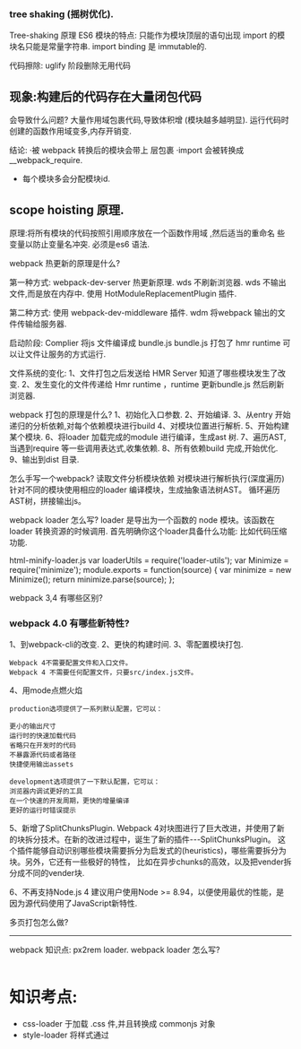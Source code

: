 ### tree shaking (摇树优化).
Tree-shaking 原理
   ES6 模块的特点:
   只能作为模块顶层的语句出现
   import 的模块名只能是常量字符串. 
   import binding 是 immutable的.

代码擦除: uglify 阶段删除无用代码

## 现象:构建后的代码存在大量闭包代码
会导致什么问题?
大量作用域包裹代码,导致体积增 (模块越多越明显).
运行代码时创建的函数作用域变多,内存开销变.

结论:
·被 webpack 转换后的模块会带上 层包裹 
·import 会被转换成 __webpack_require.
* 每个模块多会分配模块id.

## scope hoisting 原理.
原理:将所有模块的代码按照引用顺序放在一个函数作用域 ,然后适当的重命名 
些变量以防止变量名冲突.
必须是es6 语法.



webpack 热更新的原理是什么?

第一种方式:
webpack-dev-server 热更新原理.
wds 不刷新浏览器.
wds 不输出文件,而是放在内存中.
使用 HotModuleReplacementPlugin 插件.

第二种方式:
使用 webpack-dev-middleware 插件.
wdm 将webpack 输出的文件传输给服务器.

启动阶段:
Complier 将js 文件编译成 bundle.js
bundle.js 打包了 hmr runtime 可以让文件让服务的方式运行.

文件系统的变化:
1、文件打包之后发送给 HMR Server 知道了哪些模块发生了改变.
2、发生变化的文件传递给 Hmr runtime ，runtime 更新bundle.js 然后刷新浏览器.

webpack 打包的原理是什么?
1、初始化入口参数.
2、开始编译.
3、从entry 开始递归的分析依赖,对每个依赖模块进行build
4、对模块位置进行解析.
5、开始构建某个模块.
6、将loader 加载完成的module 进行编译，生成ast 树.
7、遍历AST,当遇到require 等一些调用表达式,收集依赖.
8、所有依赖build 完成,开始优化.
9、输出到dist 目录.

怎么手写一个webpack?
读取文件分析模块依赖
对模块进行解析执行(深度遍历)
针对不同的模块使用相应的loader
编译模块，生成抽象语法树AST。
循环遍历AST树，拼接输出js。


webpack loader 怎么写?
loader 是导出为一个函数的 node 模块。该函数在 loader 转换资源的时候调用.
首先明确你这个loader具备什么功能: 比如代码压缩功能.

html-minify-loader.js
var loaderUtils = require('loader-utils');
var Minimize = require('minimize');
module.exports = function(source) {
    var minimize = new Minimize();
    return minimize.parse(source);
};

webpack 3,4 有哪些区别?

### webpack 4.0 有哪些新特性?
1、到webpack-cli的改变.
2、更快的构建时间.
3、零配置模块打包.

```
Webpack 4不需要配置文件和入口文件。
Webpack 4 不需要任何配置文件，只要src/index.js文件。
```
4、用mode点燃火焰
```
production选项提供了一系列默认配置，它可以：

更小的输出尺寸
运行时的快速加载代码
省略只在开发时的代码
不暴露源代码或者路径
快捷使用输出assets

development选项提供了一下默认配置，它可以：
浏览器内调试更好的工具
在一个快速的开发周期，更快的增量编译
更好的运行时错误提示
```

5、新增了SplitChunksPlugin.
Webpack 4对块图进行了巨大改进，并使用了新的块拆分技术。在新的改进过程中，诞生了新的插件---SplitChunksPlugin。
这个插件能够自动识别哪些模块需要拆分为启发式的(heuristics)，哪些需要拆分为块。另外，它还有一些极好的特性，
比如在异步chunks的高效，以及把vender拆分成不同的vender块.

6、不再支持Node.js 4
建议用户使用Node >= 8.94，以便使用最优的性能，是因为源代码使用了JavaScript新特性.

多页打包怎么做?

-----------------------------------------------------------

webpack 知识点:
px2rem loader.
webpack loader 怎么写?
```

```
# 知识考点:
* css-loader  于加载 .css  件,并且转换成 commonjs 对象
* style-loader 将样式通过 <style> 标签插 到 head 中.
* npm i style-loader css-loader -D.
* webpack 执行是从右到左执行的，所以先写style-loader,css-loader.
* less-loader 用于将 less 转换成 css.

多页应用怎么做?

动态生成htmlwebpackplugin.

怎么分离公共库?
optimization: {
        splitChunks: { minSize: 0, cacheGroups: {
        commons: {
                    name: 'commons', 
                    chunks: 'all', 
                    minChunks: 0
                } 
            }
        }
}

怎么分离基础库:
SplitChunksPlugin:
```
    optimization: {
        splitChunks: { cacheGroups: {
        commons: {
        test: /(react|react-dom)/,
        name: 'vendors',
        chunks: 'all' }
        } }
    }
```

基础库可以动态加载?
```
 new HtmlWebpackExternalsPlugin({
        //     externals:[
        //         {
        //             module:'react',
        //             entry:'https://unpkg.com/react@16/umd/react.production.min.js',
        //             global:'React'
        //         },{
        //             module:'react-dom',
        //             entry:'https://unpkg.com/react-dom@16/umd/react-dom.production.min.js',
        //             global:'ReactDOM'
        //         }
        //     ]
  })
```

# 核心概念:
1.output.
2.entry.
3.loaders.
4.plugins.
5.Mode

### 分析考点:

## 多页打包怎么弄?
tree shaking(摇树优化):
Tree-shaking 原理
   ES6 模块的特点:
   只能作为模块顶层的语 出现.
   import 的模块名只能是字符 常.
   import binding 是 immutable的.
   代码擦除:uglify 阶段删除无用代码.

## scope hoisting 原理.
原 :将所有模块的代码按照引 顺序放在 个函数作 域 ,然后适当的重命名 
些变 以防 变 名冲突.

## 多页面方案:
动态获取 entry 和设置 html-webpack-plugin 数量.
利用 glob.sync 文件通用匹配的规则. 同步返回文件的路径.
遍历文件的数组:
利用正则匹配规则或者页面名称.
生成动态的htmlPlugins, 组合到Plugins.

----------------------------------------------------------- 

# 为什么么需要构建工具?

* 转换 ES6 语法.
* 转换 JSX.
* CSS 前缀补全/预处理.
* 压缩混淆.
* 图片压缩.

# 前端构建演变之路.
* rollup webpack.

# 为什么选择 webpack?

# 玩转 webpack?
* 

# 核心概念Entry
* Entry 用来来制定打包的入口.
    * 模拟依赖图.
    ( js,css,.jpg 多是模块.)
* webpack 核心概念之output.

单入口对象
```
module.exports = {
    entry:'./path/to/my/entry/file.js'
}
```

多入口: entry 是一个对象.

```
module.exports = {
    entry:{
        app:'./src/app.js',
        adminApp:'./src/adminApp.js'
    }
}
```

# 核心概念之 Output
Output 来告诉 webpack 如何将编译后的 件输出到磁盘.

```
 output:{
        path:path.join(__dirname,'dist'),
        filename:'[name].js'
    },
```

# 核心概念之 Loaders

```
webpack 开箱即用只支持 JS 和 JSON 两种文件类型,通过 Loaders 去支持其它文 件类型并且把它们转化成有效的模块,并且可以添加到依赖图中。

本身是一个函数,接受源文件作为参数,返回转换的结果。

loaders:

css-loader.
less-loader.
ts-loader.
raw-loader.
```

用法:

# 核心概念之 plugins.
插件 于 bundle  件的优化,资源管 和环境变注入.
作用于整个构建过程.

CommonsChunkPlugin 将chunks相同的模块代码提取成公共js.
cleanWebpackPlugin 清理构建目录.
UglifyjsWebpackPlugin 压缩js.
ExtracTextWebpackPlugin  将 css 从 bundle 文件里提取成一个独立的css 文件.
CommonsChunkPlugin  将chunks 相同的模块代码提取成公共js.
ZipWebpackPlugin 将打包的资源生成一个zip包.
CopyWebpackPlugin 将文件或者文件夹拷贝到构建的输出目录.

用法:

```

```

# 核心概念之 Mode.
Mode 用来指定当前的构建环境是: production、development 还是none.

设置 mode 可以使用 webpack 内置的函数,默认值为 production.

development.
NamedChunksPlugin

production.
FlagDependencyUsagePlugin.

none
不开启优化选项.

```

```

# 资源解析: 解析es6.
使用 babel-loader.
babel 的配置文件:.babelrc.

```
presets:

plugins:
```
npm i @babel/core @babel/preset-env babel-loadr -D

presets 是一系列 plugins 的集合.

# 资源解析:解析 React JSX.

npm i react react-dom @babel/preset-react -D

```
{
    "presets":[
        "@babel/preset-env",
        "@babel/preset-react"
    ]
}
```

# 资源解析:解析 CSS/less/sass.
* css-loader  于加载 .css  件,并且转换成 commonjs 对象
* style-loader 将样式通过 <style> 标签插 到 head 中.

* npm i style-loader css-loader -D.

* webpack 执行是从右到左执行的，所以先写style-loader,css-loader.

* less-loader 用于将 less 转换成 css.

npm i less less-loader -D

```
    {
        test:/.less$/,
        use:[
            'style-loader',
            'css-loader',
            'less-loader'
        ]   
    }
```

# 资源解析:解析图片 和字体资源.
* file-loader 用于处理文件.
* npm i file-loader -D.
```
    {
        test:/.(png|jpg|gif|jpeg)$/,
        use:'file-loader'
    }
```
* url-loader 也可以处图片和字体.
* 可以设置较小资源自动base64.

```
 {
                test:/.(png|jpg|gif|jpeg)$/,
                use:[
                    {
                        loader:'url-loader',
                        options:{
                            limit:10240
                        }
                    }
                ]
}
```

# 资源解析: webpack 中的文件的监听.
文件监听是在发现源码发 变化时, 动重新构建出新的输出 件。
webpack 开启监听模式,有两种方式: 
·启动 webpack 命令时,带上 --watch 参数 
·在配置 webpack.config.js 中设置 watch: true

```
 "watch": "webpack --watch"
```

文件监听的原理分析:
轮询判断 件的最后编辑时间是否变化
某个 件发  变化,并 会 刻告诉监听者, 是先缓存起来,等 aggregateTimeout

# 热更新:webpack-dev-server
WDS 不刷新浏览器.
WDS 不输出文件, 而是放在内存里面.
使  HotModuleReplacementPlugin插件。

```

npm i webpack-dev-server --save

```
# 热更新:使用webpack-dev-middleware
Webpack Compile: 将 JS 编译成 Bundle
HMR Rumtime: 会被注 到浏览 ,  新 件的变化
Bundle server: 提供 件在浏览 的访问
HMR Server: 将热 新的 件输出给 HMR Rumtime
。

# 什么是文件指纹?
打包后输出的文件名的后缀. 版本管理.

Hash:和整个项目的构建相关,只要项目文件有修改,整个项目构建的 hash 值就会改.

Chunkhash:和 webpack 打包的 chunk 有关, 同的 entry 会 成 同的 chunkhash 值

Contenthash:根据 件内容来定义 hash , 件内容 变,则 contenthash 改变. css 文件内容改变.

# 图片的文件指纹设置.

# mini-css-extract-plugin
npm i mini-css-extract-plugin -D
mini-css-extract-plugin 和 style-loader 功能是互斥的。不能一起使用。
mini-css-extract-plugin 将css 单独隔离到一个文件.

# 代码压缩.
HTML 压缩
npm i html-webpack-plugin -D

CSS 压缩.
cssnano.

optimize-css-assets-webpack-plugin

npm i optimize-css-assets-webpack-plugin -D

npm i cssnano -D

修改 html-webpack-plugin 设置压缩参数.

JS 压缩.
uglifyjs-webpack-plugin.

## 玩转 webpack :


## 当前构建时的问题
每次构建的时候 会清理录,造成构建的输出 录 output  件越来越多

rm -rf ./dist && webpack

npm i clean-webpack-plugin -D

const CleanWebPackPlugin = require('clean-webpack-plugin').CleanWebpackPlugin;

  new CleanWebPackPlugin()

# 23 CSS3 的属性为么需要前缀？


# Post Css 插件:
PostCSS 插件 autoprefixer 自动补  CSS3 前缀.

npm i postcss-loader autoprefixer -D

```
    loader:'postcss-loader',
        options:{
            plugins:()=>[
                    require('autoprefixer')({
                        browsers:['last 2 version','>1%','ios 7']
                    })
            ]
        }
    }
```

# rem 是什么?
移动端 CSS px 自动转换成rem
px2rem-loader.
npm i px2rem-loader -D
npm i lib-flexible -S
自适应方案的设计.

# 资源内联的方案.


# 多页面应用打包通用方案:
* npm i glob -D.
每 次  跳转的时候,后台服务 都会给返回 个新的 html  档, 这种类型的 站也就是多  站,也叫做多 应 .

缺点:每次新增或删除页面需要改 webpack 配置.

多页面方案:
动态获取 entry 和设置 html-webpack-plugin 数量.

利用 glob.sync 文件通用匹配的规则. 同步返回文件的路径.

遍历文件的数组:
利用正则匹配规则或者页面名称.
生成动态的htmlPlugins, 组合到Plugins.

# source map.
* 

## 提取页面的公共资源.

基础库分离.

SplitChunksPlugin:
```
    optimization: {
        splitChunks: { cacheGroups: {
        commons: {
        test: /(react|react-dom)/,
        name: 'vendors',
        chunks: 'all' }
        } }
    }
```

chunks 参数说明:
* async 异步引入的库进行分离(默认).
* initial 同步引入的库进行分离。
* all 所有引入的库进行分离.

引入cdn库:
```
  // new HtmlWebpackExternalsPlugin({
        //     externals:[
        //         {
        //             module:'react',
        //             entry:'https://unpkg.com/react@16/umd/react.production.min.js',
        //             global:'React'
        //         },{
        //             module:'react-dom',
        //             entry:'https://unpkg.com/react-dom@16/umd/react-dom.production.min.js',
        //             global:'ReactDOM'
        //         }
        //     ]
        // })
```

分离公共包.
```
 optimization: {
        splitChunks: { minSize: 0, cacheGroups: {
        commons: {
                    name: 'commons', 
                    chunks: 'all', 
                    minChunks: 0
                } 
            }
        }
    }

```

### tree shaking (摇树优化).

Tree-shaking 原理
   ES6 模块的特点:
   只能作为模块顶层的语 出现
   import 的模块名只能是字符 常 
   import binding 是 immutable的

代码擦除: uglify 阶段删除无用代码

## 现象:构建后的代码存在大量闭包代码

会导致 么问题?
大量作用域包裹代码,导致体积增 (模块越多越明显)
运 代码时创建的函数作 域变多,内存开销变 

结论:
·被 webpack 转换后的模块会带上 层包裹 
·import 会被转换成 __webpack_require.

## scope hoisting 原理.
原 :将所有模块的代码按照引 顺序放在 个函数作 域 ,然后适当的重命名 
些变 以防 变 名冲突.

### 代码分割的意义
如何使 动态 import?

npm install @babel/plugin-syntax-dynamic-import --save-dev

### webpack 和 eslint 结合.

### webpack 打包库和组件.
* webpack 除 可以 来打包应 ,也可以 来打包 js 库.
* 实现 个 整数加法库的打包.
* ·需要打包压缩版和 压缩版本.
* ·持 AMD/CJS/ESM 模块引用.

### 测试.
. 测试.

### 开发loader.
loader-runner. 开发调试 loader.

### 怎么开发一个异步loader.
同步loader,

异常处理,
throw new exception
返回多个值.


异步的loader 怎么写?
```
const callback = this.async();

```

loader 里面使用缓存.
webpack 中默认开启 this.cacheable 关掉缓存.

loader 如何进行文件输出?

loader 开发雪碧图:

loader 可以用来做什么?

```

```
### 怎么开发一个插件.

插件基本架构是什么样子:
1、loader 是处理静态资源的.
2、插件可以理解为loader 做不了的事情.

class MyPlugin{
    constructor(options){

    }

    apply(complier){

    }
}

MyPlugin.exports = MyPlugin;

插件的使用:
plugins:[new MyPlugin()]

/***
 * 
 *  插件的错误处理
 *  参数校验阶段可以直接throw 的方式抛出.
 *  throw new Error('Error Message')
 *   
 *  通过 compliation 对象的 warings 和 errors 接收.
 * 
 *  插件扩展: 编写插件的插件. 
 *  插件自身也可以通过暴露hooks 的方式进行自身扩展, html-webpack-plugin.
 *  
 *  nodejs 文件压缩成zip包.
 *  要求: 生成的zip 包文件名称可以通过插件传入.
 *  需要使用complier 对象上的特定的Hooks 进行传入.
 *   
 * */


 * 优化构建速度:
    * 分析构建信息. stats. 颗粒度太粗,看不出问题所在.
    * "build:stats":"webpack --config webpack.prod.js --json > stats.json".
    * speed-measure-webpack-plugin. 分析那几个Loader，和插件比较慢.

     速度分析插件作用:
     分析整个打包的插件:

     ```
        const SpeedMeasurePlugin = require("speed-measure-webpack-plugin");
        const smp = new SpeedMeasurePlugin();
        const webpackConfig = smp.wrap({
        plugins: [
            new MyPlugin(),
            new MyOtherPlugin()
        ]
        });
     ```

     分析构建体积大的一个瓶颈:
     ```
        const BundleAnalyzerPlugin = require('webpack-bundle-analyzer').BundleAnalyzerPlugin;
        
        module.exports = {
        plugins: [
            new BundleAnalyzerPlugin()
        ]
        }
     ```

     可以分析哪些问题？
     1、依赖的第三方模块文件大小.
     2、业务里面的组件大小.

     ```


     ```

     babel-polyfill 


     优化:
     1、使用高版本的 webpack 和  Node.js
     webpack 4 比 webpack 3 降低了 60%-98% 的提高.


     webpack 4 优化的原因:
     1、V8 带来的优化(for of 替代 forEach、Map 和 Set 替代 Object、includes 替代 indexOf)。
     2、默认使用更快的 md4 hash 算法。
     3、webpacks AST 可以直接从 loader 传递给 AST,减少解析时间。
     4、使用字符串方法替代正则表达式。


    多进程/多实例构建:资源并行解析可选方案.
    1、HappyPack 方案.
    2、原理:每次 webapck 解析一个模块,HappyPack 会将它及它的依赖分配给 worker 线程中。
    3、thread-loader 解析资源.
    ```
     cnpm install thread-loader -D
     {
            test:/.js$/,
            include:path.resolve("src"),
            use:[
                {
                    loader:'thread-loader',
                    options:{
                        workers:3
                    }
                }
                // 'happypack/loader'
            ]
            // use:'babel-loader'
    }
    ```
    多进程/多实例: 并行压缩.
    方案1： 使用 paraller-ugli
    方案2: terser - webpack -plugin 开启parellel 参数.

    ```

    ```

    进一步分包:
    1、预编译资源编译模块.
    DLLPlugin 进行分包. 
    DLLReferencePlugin 对 manifest.json 引用.

    ```
        const path = require('path');
        const webpack = require('webpack');

        module.exports = {
            entry:{
                library:[
                    'react',
                    'react-dom'
                ]
            },
            output:{
                filename:'[name].dll.js',
                path:path.join(__dirname,'build/library'),
                library: '[name]'
            },
            plugins:[
                new webpack.DllPlugin({
                    name:'[name]_[hash]',
                    path:path.join(__dirname,'build/library/[name].json'),
                })
            ]
        }
    ```

    充分利用缓存提升二次构建.
    babel-loader 开启缓存.
    terser-webpack-plugin 开启缓存.
    使用 cache-loader 或者 hard-source-webpack-plugin.

    * 缩小构建目标:
    * 目的:尽可能的少构建模块.
    * 比如 babel-loader 不解析 node_modules.

    减少文件搜索范围
    * 优化 resolve.modules 配置(减少模块搜索层级)
    * 优化 resolve.mainFields 配置.
    * 优化 resolve.extensions 配置.
    * 合理使用 alias.

    webpack 图片优化:
    1、

    动态polyfill.


* 工程化实践:
    * 
    * 
    * 
* 参考文献:
https://www.youtube.com/watch?v=4whiXJP8DxE.

总结我的理解:
1、webpack 核心理念.
  * Entry.
    Entry 用来来制定打包的入口.

  * OutPut.
    Output 来告诉 webpack 如何将编译后的 件输出到磁盘.

  * Loaders.
    webpack 开箱即用只支持 JS 和 JSON 两种文件类型,通过 Loaders 去支持其它文件类型并且把它们转化成有效的模块,并且可以添加到依赖图中.
    本身是一个函数,接受源文件作为参数,返回转换的结果.

    用来做什么:
    css-loader.
    webpack先用css-loader加载器去解析这个文件.
    style-loader
    style-loader生成一个内容为最终解析完的css代码的style标签，放到head标签里.
    less-loader.
    raw-loader.
    ts-loader.
    file-loader.

    开发loader:
    1、loader-runner. 来做测试.
    同步loader.
    ```
    module.exports = function(source){
        const json = JSON.stringify(source)
        .replace('foo','')
        .replace(/\U2028/g,'\\u2028')
        .replace(/\u2029/g,'\\u2029');
        return `export default ${json}`
    }
    ```
    异步loader.

    模式:
    ```
    module.exports = function(source){
        const callback = this.async();

        callback(null,source);
    }
    ```
    研究案例: 
    css-loader.
    css-loader 是通过异步loader 的方式来辨析,postcss 插件来做配合编写.
    https://hellogithub2014.github.io/2019/01/03/webpack-loader/

    file-loader.
    https://github.com/webpack-contrib/file-loader/blob/master/src/index.js

  * Plugins.
    插件用于 bundle 文件的优化,资源管理和环境变注入.作用于整个构建过程.
    没有独立的开发环境.


    插件的基本结构:
    ```
    class MyPlugin{
        apply(complier){
            compiler.hooks.done.tap('My Plugin',()=>{
                console.log('hello world');
            });
        }
    }

    module.exports = MyPlugin;
    ```

    开发插件:
    ```
    module.exports = class MyPlugin{
        constructor(options){
            this.options = options;
        }
        apply(compiler){
            console.log('My plugin is executed');
            console.log('My Plugin options',this.options);
        }
    }
    ```
    /* 
    * 
    *  插件的错误处理
    *  参数校验阶段可以直接throw 的方式抛出.
    *  throw new Error('Error Message')
    *  
    *  通过 compliation 对象的 warings 和 errors 接收.
    *  
    *  插件扩展: 编写插件的插件. 
    *  插件自身也可以通过暴露hooks 的方式进行自身扩展, html-webpack-plugin.
    *  
    *  nodejs 文件压缩成zip包.
    *  要求: 生成的zip 包文件名称可以通过插件传入.
    *  需要使用complier 对象上的特定的Hooks 进行传入.
    *   
    * */
    插件的错误处理.
    复杂的场景:

  * Mode.
    Mode 用来指定当前的构建环境是: production、development 还是none.

2、webpack 基本原理.
   Webpack可以将其理解是一种基于事件流的编程范例,一系列的插件运行.

   基本流程:
   1、初始化配置参数,从entry 开始递归的分析依赖,对每个依赖模块进行build,对模块位置进行解析,开始构建模块.
   2、将loader 加载完成的module 进行编译，生成ast 树
   3、遍历AST,当遇到require 等一些调用表达式,收集依赖.
   4、编译打包,优化.
   5、输出到dist 目录.

3、webpack 构建速度优化&体积优化.
    1、体积分析.
        使用webpack 内置的 stats.
        使用speed-measure-webpack-plugin. 分析打包速度的
        使用webpack-bundle-analyzer. 分析体积的.

    2、优化策略.
        使用高版本的webpack和node.js *
        多进程多实例构建. *
        多进程并行压缩代码. *
        预编译资源模块. *
        充分利用缓存提升二次构建速度. *
        缩小构建目标. *
        使用treeShaking 擦除无用的Javascript 和 css .
        使用webpack进行图片压缩.
        使用动态 Polyfill 服务.

4、webpack 工程化实践.
    1、版本管理.

    2、CI/CD.

    3、docker/k8s.

